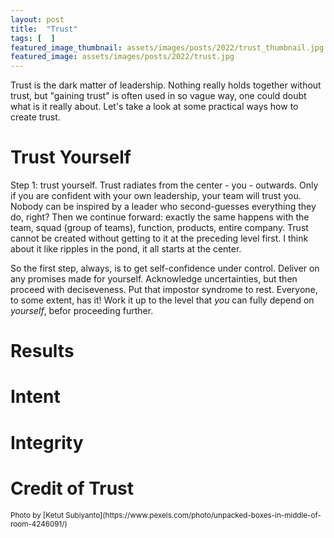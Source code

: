 ```yaml
---
layout: post
title:  "Trust"
tags: [  ]
featured_image_thumbnail: assets/images/posts/2022/trust_thumbnail.jpg 
featured_image: assets/images/posts/2022/trust.jpg
---
```

Trust is the dark matter of leadership. Nothing really holds together without trust, but "gaining trust" is often used in so vague way, one could doubt what is it really about. Let's take a look at some practical ways how to create trust.

<!--more-->

# Trust Yourself

Step 1: trust yourself. Trust radiates from the center - you - outwards. Only if you are confident with your own leadership, your team will trust you. Nobody can be inspired by a leader who second-guesses everything they do, right? Then we continue forward: exactly the same happens with the team, squad (group of teams), function, products, entire company. Trust cannot be created without getting to it at the preceding level first. I think about it like ripples in the pond, it all starts at the center. 

So the first step, always, is to get self-confidence under control. Deliver on any promises made for yourself. Acknowledge uncertainties, but then proceed with deciseveness. Put that impostor syndrome to rest. Everyone, to some extent, has it! Work it up to the level that _you_ can fully depend on _yourself_, befor proceeding further.

# Results

# Intent

# Integrity

# Credit of Trust



<small>
  Photo by [Ketut Subiyanto](https://www.pexels.com/photo/unpacked-boxes-in-middle-of-room-4246091/)
</small>